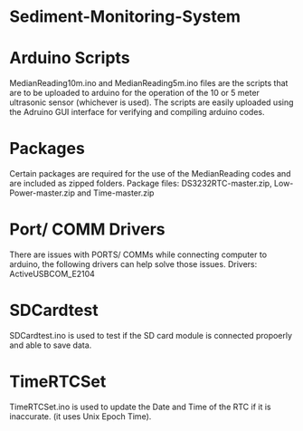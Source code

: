 # Sediment-Monitoring-System
# Arduino Scripts
  MedianReading10m.ino and MedianReading5m.ino files are the scripts that are to be uploaded to arduino for the operation of the 10 or 5 meter ultrasonic sensor (whichever is used).
The scripts are easily uploaded using the Adruino GUI interface for verifying and compiling arduino codes.

# Packages 
Certain packages are required for the use of the MedianReading codes and are included as zipped folders.
    Package files: DS3232RTC-master.zip, Low-Power-master.zip and Time-master.zip
    
# Port/ COMM Drivers 
There are issues with PORTS/ COMMs while connecting computer to arduino, the following drivers can help solve those issues.
    Drivers: ActiveUSBCOM_E2104

# SDCardtest 
SDCardtest.ino is used to test if the SD card module is connected propoerly and able to save data.

# TimeRTCSet 
TimeRTCSet.ino is used to update the Date and Time of the RTC if it is inaccurate. (it uses Unix Epoch Time).
